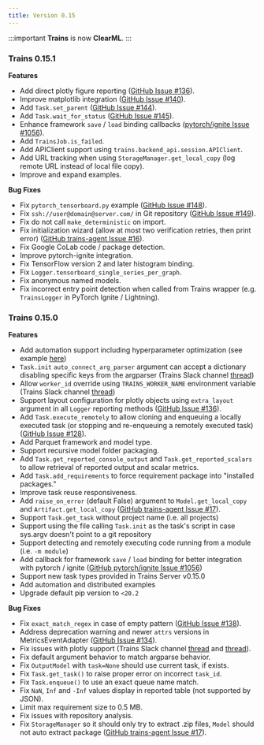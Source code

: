 ```yaml
---
title: Version 0.15
---
```


:::important 
**Trains** is now **ClearML**.
:::


### Trains 0.15.1

**Features**

* Add direct plotly figure reporting ([GitHub Issue #136](https://github.com/clearml/clearml/issues/136)).
* Improve matplotlib integration ([GitHub Issue #140](https://github.com/clearml/clearml/issues/140)).
* Add `Task.set_parent` ([GitHub Issue #144](https://github.com/clearml/clearml/issues/144)).
* Add `Task.wait_for_status` ([GitHub Issue #145](https://github.com/clearml/clearml/issues/145)).
* Enhance framework `save` / `load` binding callbacks ([pytorch/ignite Issue #1056](https://github.com/pytorch/ignite/issues/1056)).
* Add `TrainsJob.is_failed`.
* Add APIClient support using `trains.backend_api.session.APIClient`.
* Add URL tracking when using `StorageManager.get_local_copy` (log remote URL instead of local file copy).
* Improve and expand examples.

**Bug Fixes**

* Fix `pytorch_tensorboard.py` example ([GitHub Issue #148](https://github.com/clearml/clearml/issues/148)).
* Fix `ssh://user@domain@server.com/` in Git repository ([GitHub Issue #149](https://github.com/clearml/clearml/issues/149)).
* Fix do not call `make_deterministic` on import.
* Fix initialization wizard (allow at most two verification retries, then print error) ([GitHub trains-agent Issue #16](https://github.com/clearml/clearml-agent/issues/16)).
* Fix Google CoLab code / package detection.
* Improve pytorch-ignite integration.
* Fix TensorFlow version 2 and later histogram binding.
* Fix `Logger.tensorboard_single_series_per_graph`.
* Fix anonymous named models.
* Fix incorrect entry point detection when called from Trains wrapper (e.g. `TrainsLogger` in PyTorch Ignite / Lightning).


### Trains 0.15.0

**Features**

* Add automation support including hyperparameter optimization (see example [here](https://github.com/clearml/clearml/blob/master/examples/optimization/hyper-parameter-optimization/hyper_parameter_optimizer.py))
* `Task.init` `auto_connect_arg_parser` argument can accept a dictionary disabling specific keys from the argparser (Trains Slack channel [thread](https://clearml.slack.com/archives/CTK20V944/p1589355878206700))
* Allow `worker_id` override using `TRAINS_WORKER_NAME` environment variable (Trains Slack channel [thread](https://clearml.slack.com/archives/CTK20V944/p1589920581251600?thread_ts=1589920220.250100&cid=CTK20V944))
* Support layout configuration for plotly objects using `extra_layout` argument in all `Logger` reporting methods  ([GitHub Issue #136](https://github.com/clearml/clearml/issues/136)).
* Add `Task.execute_remotely` to allow cloning and enqueuing a locally executed task (or stopping and re-enqueuing a remotely executed task)  ([GitHub Issue #128](https://github.com/clearml/clearml/issues/128)).
* Add Parquet framework and model type.
* Support recursive model folder packaging.
* Add `Task.get_reported_console_output` and `Task.get_reported_scalars` to allow retrieval of reported output and scalar metrics.
* Add `Task.add_requirements` to force requirement package into "installed packages."
* Improve task reuse responsiveness.
* Add `raise_on_error` (default False) argument to `Model.get_local_copy` and `Artifact.get_local_copy`  ([GitHub trains-agent Issue #17](https://github.com/clearml/clearml-agent/issues/17)).
* Support `Task.get_task` without project name (i.e. all projects)
* Support using the file calling `Task.init` as the task's script in case sys.argv doesn't point to a git repository
* Support detecting and remotely executing code running from a module (i.e. `-m module`)
* Add callback for framework `save` / `load` binding for better integration with pytorch / ignite ([GitHub pytorch/ignite Issue #1056](https://github.com/pytorch/ignite/issues/1056))
* Support new task types provided in Trains Server v0.15.0
* Add automation and distributed examples
* Upgrade default pip version to `<20.2`

**Bug Fixes**

* Fix `exact_match_regex` in case of empty pattern  ([GitHub Issue #138](https://github.com/clearml/clearml/issues/138)).
* Address deprecation warning and newer `attrs` versions in MetricsEventAdapter  ([GitHub Issue #134](https://github.com/clearml/clearml/issues/134)).
* Fix issues with plotly support (Trains Slack channel [thread](https://clearml.slack.com/archives/CTK20V944/p1589871253243600) and [thread](https://clearml.slack.com/archives/CTK20V944/p1589279340195000)).
* Fix default argument behavior to match argparse behavior.
* Fix `OutputModel` with `task=None` should use current task, if exists.
* Fix `Task.get_task()` to raise proper error on incorrect `task_id`.
* Fix `Task.enqueue()` to use an exact queue name match.
* Fix `NaN`, `Inf` and `-Inf` values display in reported table (not supported by JSON).
* Limit max requirement size to 0.5 MB.
* Fix issues with repository analysis.
* Fix `StorageManager` so it should only try to extract .zip files, `Model` should not auto extract package  ([GitHub trains-agent Issue #17](https://github.com/clearml/clearml-agent/issues/17)).

